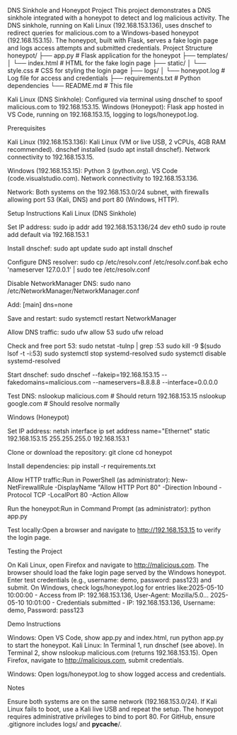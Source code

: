 DNS Sinkhole and Honeypot Project
This project demonstrates a DNS sinkhole integrated with a honeypot to detect and log malicious activity. The DNS sinkhole, running on Kali Linux (192.168.153.136), uses dnschef to redirect queries for malicious.com to a Windows-based honeypot (192.168.153.15). The honeypot, built with Flask, serves a fake login page and logs access attempts and submitted credentials.
Project Structure
honeypot/
├── app.py              # Flask application for the honeypot
├── templates/
│   └── index.html      # HTML for the fake login page
├── static/
│   └── style.css       # CSS for styling the login page
├── logs/
│   └── honeypot.log    # Log file for access and credentials
├── requirements.txt     # Python dependencies
└── README.md           # This file


Kali Linux (DNS Sinkhole): Configured via terminal using dnschef to spoof malicious.com to 192.168.153.15.
Windows (Honeypot): Flask app hosted in VS Code, running on 192.168.153.15, logging to logs/honeypot.log.

Prerequisites

Kali Linux (192.168.153.136):
Kali Linux (VM or live USB, 2 vCPUs, 4GB RAM recommended).
dnschef installed (sudo apt install dnschef).
Network connectivity to 192.168.153.15.


Windows (192.168.153.15):
Python 3 (python.org).
VS Code (code.visualstudio.com).
Network connectivity to 192.168.153.136.


Network: Both systems on the 192.168.153.0/24 subnet, with firewalls allowing port 53 (Kali, DNS) and port 80 (Windows, HTTP).

Setup Instructions
Kali Linux (DNS Sinkhole)

Set IP address:
sudo ip addr add 192.168.153.136/24 dev eth0
sudo ip route add default via 192.168.153.1


Install dnschef:
sudo apt update
sudo apt install dnschef


Configure DNS resolver:
sudo cp /etc/resolv.conf /etc/resolv.conf.bak
echo 'nameserver 127.0.0.1' | sudo tee /etc/resolv.conf


Disable NetworkManager DNS:
sudo nano /etc/NetworkManager/NetworkManager.conf

Add:
[main]
dns=none

Save and restart:
sudo systemctl restart NetworkManager


Allow DNS traffic:
sudo ufw allow 53
sudo ufw reload


Check and free port 53:
sudo netstat -tulnp | grep :53
sudo kill -9 $(sudo lsof -t -i:53)
sudo systemctl stop systemd-resolved
sudo systemctl disable systemd-resolved


Start dnschef:
sudo dnschef --fakeip=192.168.153.15 --fakedomains=malicious.com --nameservers=8.8.8.8 --interface=0.0.0.0


Test DNS:
nslookup malicious.com  # Should return 192.168.153.15
nslookup google.com    # Should resolve normally



Windows (Honeypot)

Set IP address:
netsh interface ip set address name="Ethernet" static 192.168.153.15 255.255.255.0 192.168.153.1


Clone or download the repository:
git clone <your-github-repo-url>
cd honeypot


Install dependencies:
pip install -r requirements.txt


Allow HTTP traffic:Run in PowerShell (as administrator):
New-NetFirewallRule -DisplayName "Allow HTTP Port 80" -Direction Inbound -Protocol TCP -LocalPort 80 -Action Allow


Run the honeypot:Run in Command Prompt (as administrator):
python app.py


Test locally:Open a browser and navigate to http://192.168.153.15 to verify the login page.


Testing the Project

On Kali Linux, open Firefox and navigate to http://malicious.com.
The browser should load the fake login page served by the Windows honeypot.
Enter test credentials (e.g., username: demo, password: pass123) and submit.
On Windows, check logs/honeypot.log for entries like:2025-05-10 10:00:00 - Access from IP: 192.168.153.136, User-Agent: Mozilla/5.0...
2025-05-10 10:01:00 - Credentials submitted - IP: 192.168.153.136, Username: demo, Password: pass123



Demo Instructions

Windows: Open VS Code, show app.py and index.html, run python app.py to start the honeypot.
Kali Linux:
In Terminal 1, run dnschef (see above).
In Terminal 2, show nslookup malicious.com (returns 192.168.153.15).
Open Firefox, navigate to http://malicious.com, submit credentials.


Windows: Open logs/honeypot.log to show logged access and credentials.

Notes

Ensure both systems are on the same network (192.168.153.0/24).
If Kali Linux fails to boot, use a Kali live USB and repeat the setup.
The honeypot requires administrative privileges to bind to port 80.
For GitHub, ensure .gitignore includes logs/ and __pycache__/.

